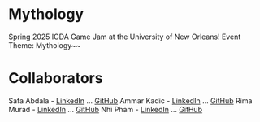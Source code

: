# Mythology
Spring 2025 IGDA Game Jam at the University of New Orleans! 
Event Theme: Mythology~~

# Collaborators
Safa Abdala - [LinkedIn]() ... [GitHub]()
Ammar Kadic - [LinkedIn]() ... [GitHub]()
Rima Murad - [LinkedIn](https://www.linkedin.com/in/rima-murad/) ... [GitHub](https://github.com/Rima-Murad)
Nhi Pham - [LinkedIn]() ... [GitHub]()
